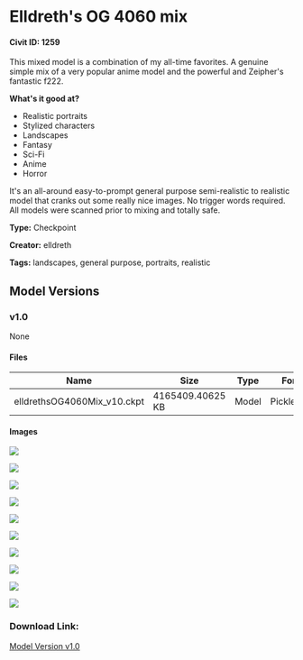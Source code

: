 # Elldreth's OG 4060 mix

#### Civit ID: 1259

<p>This mixed model is a combination of my all-time favorites. A genuine simple mix of a very popular anime model and the powerful and Zeipher's fantastic f222.</p><p><strong>What's it good at?</strong></p><ul><li>Realistic portraits</li><li>Stylized characters</li><li>Landscapes</li><li>Fantasy</li><li>Sci-Fi</li><li>Anime</li><li>Horror</li></ul><p>It's an all-around easy-to-prompt general purpose semi-realistic to realistic model that cranks out some really nice images. No trigger words required. All models were scanned prior to mixing and totally safe.</p>

**Type:** Checkpoint

**Creator:** elldreth

**Tags:** landscapes, general purpose, portraits, realistic

## Model Versions

### v1.0

None

#### Files

| Name | Size | Type | Format | Download Url | AutoV1 | AutoV2 | SHA256 | CRC32 | BLAKE3 |
| --- | --- | --- | --- | --- | --- | --- | --- | --- | --- |
| elldrethsOG4060Mix_v10.ckpt | 4165409.40625 KB | Model | PickleTensor | https://civitai.com/api/download/models/1336 | 340679B1 | 707EE16B5B | 707EE16B5B0E139C8504886659EE8457ECE7FCB999826700BEEFE3EF92A893C0 | 0EDA95A0 | 83C9E4FD9E37FAD29BBCD189314D9C85614DF27BF8F89F64CBEBC4C199EAF7BD |

#### Images

<p><img src="https://image.civitai.com/xG1nkqKTMzGDvpLrqFT7WA/ed89caf8-25a9-43b1-849b-8f9b587a4d00/width=450/15263.jpeg" /></p>

<p><img src="https://image.civitai.com/xG1nkqKTMzGDvpLrqFT7WA/57564298-9d56-466e-825f-f4d1bc010800/width=450/12533.jpeg" /></p>

<p><img src="https://image.civitai.com/xG1nkqKTMzGDvpLrqFT7WA/50a59bbc-66c9-47c7-7107-aaf0d4fe8d00/width=450/11348.jpeg" /></p>

<p><img src="https://image.civitai.com/xG1nkqKTMzGDvpLrqFT7WA/271f7d6b-1752-43be-57cb-7daedd6c6f00/width=450/11343.jpeg" /></p>

<p><img src="https://image.civitai.com/xG1nkqKTMzGDvpLrqFT7WA/c4e95d75-e7d8-4a80-5990-bd1d4bae0f00/width=450/11142.jpeg" /></p>

<p><img src="https://image.civitai.com/xG1nkqKTMzGDvpLrqFT7WA/1bc21223-97cc-4dda-3266-4c6e221ea000/width=450/11143.jpeg" /></p>

<p><img src="https://image.civitai.com/xG1nkqKTMzGDvpLrqFT7WA/ba780dfd-e809-4047-2520-5233f8b5e900/width=450/11329.jpeg" /></p>

<p><img src="https://image.civitai.com/xG1nkqKTMzGDvpLrqFT7WA/1ecbe8c1-8e48-44fc-0b89-9fbb82dfba00/width=450/11144.jpeg" /></p>

<p><img src="https://image.civitai.com/xG1nkqKTMzGDvpLrqFT7WA/91249d31-ee91-4337-4ca7-f361183c6600/width=450/11347.jpeg" /></p>

<p><img src="https://image.civitai.com/xG1nkqKTMzGDvpLrqFT7WA/d60f21dc-3408-421d-8e96-1adaaf03c400/width=450/12540.jpeg" /></p>

### Download Link:

[Model Version v1.0](https://civitai.com/api/download/models/1336)


